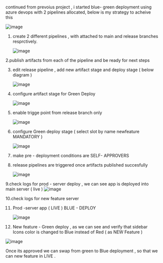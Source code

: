 continued from prevoius project , i started blue- green deployment using azure devops with 2 pipelines allocated, below is my strategy
to acheive this 

![image](https://github.com/user-attachments/assets/7136d487-cd07-4a8a-ba35-8012bd79d8f6)


1. create 2 different pipelines , with attached to main and release branches resprctively.

   ![image](https://github.com/user-attachments/assets/3c3f8197-ef99-4f5e-86ac-2c71e20f667d)

2.publish artifacts from each of the pipeline and be ready for next steps 

3. edit release pipeline , add new artifact stage and deploy stage ( below diagram )

   ![image](https://github.com/user-attachments/assets/21c88666-ddc6-4ce5-971d-cfdbb4544563)

4. configure artifact stage for Green Deploy

   ![image](https://github.com/user-attachments/assets/1cd5f5dd-b4a0-4c60-9a68-9a05ccace45e)

5. enable trigge point from release branch only

   ![image](https://github.com/user-attachments/assets/591d4056-1ba8-48a7-bab4-b81d4b7498a6)
   
6. configure Green deploy stage ( select slot by name newfeature MANDATORY )

   ![image](https://github.com/user-attachments/assets/d9619757-a3a0-4048-99df-55eb18d0d8d7)

7. make pre - deployment conditions are SELF- APPROVERS

8. release pipelines are triggered once artifacts published succesfully

   ![image](https://github.com/user-attachments/assets/423521e6-8fc0-49d6-8d9e-52c9352d02dd)


9.check logs for prod - server deploy , we can see app is deployed into main server ( live ) 
![image](https://github.com/user-attachments/assets/b11b7b4e-4a87-4286-9cd7-38af7846b1a8)

10.check logs for  new feature server 

11. Prod -server app ( LIVE )  BLUE - DEPLOY 

    ![image](https://github.com/user-attachments/assets/3841a377-1542-4937-b468-3ec3c970bb0c)


12. New feature - Green deploy , as we can see and verify that sidebar Icons  color is changed to Blue instead of Red  ( as NEW Feature )

![image](https://github.com/user-attachments/assets/5e5412d7-6df2-497c-8135-2470673d2dfe)



Once its approved we can swap from green to Blue deployment , so that we can new feature in LIVE .
